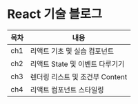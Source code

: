 # React 기술 블로그

| 목차 | 내용                            |
| ---- | ------------------------------- |
| ch1  | 리액트 기초 및 실습 컴포넌트    |
| ch2  | 리액트 State 및 이벤트 다루기기 |
| ch3  | 렌더링 리스트 및 조건부 Content |
| ch4  | 리액트 컴포넌트 스타일링        |
